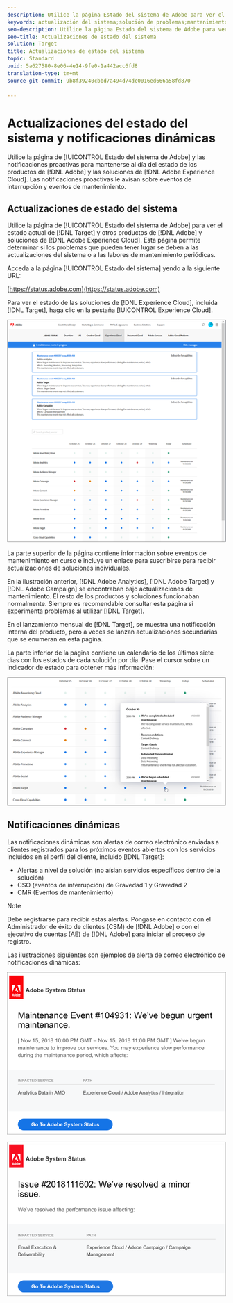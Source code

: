 ```yaml
---
description: Utilice la página Estado del sistema de Adobe para ver el estado de los productos de Adobe y las soluciones de Experience Cloud, incluyendo Target. Esta página permite determinar si los problemas que pueden tener lugar se deben a las actualizaciones del sistema o a las labores de mantenimiento periódicas.
keywords: actualización del sistema;solución de problemas;mantenimiento;estado del sistema;estado de las actualizaciones
seo-description: Utilice la página Estado del sistema de Adobe para ver el estado de los productos de Adobe y las soluciones de Experience Cloud, incluyendo Target. Esta página permite determinar si los problemas que pueden tener lugar se deben a las actualizaciones del sistema o a las labores de mantenimiento periódicas.
seo-title: Actualizaciones de estado del sistema
solution: Target
title: Actualizaciones de estado del sistema
topic: Standard
uuid: 5a627580-8e06-4e14-9fe0-1a442acc6fd8
translation-type: tm+mt
source-git-commit: 9b8f39240cbbd7a494d74dc0016ed666a58fd870

---
```



# Actualizaciones del estado del sistema y notificaciones dinámicas

Utilice la página de [!UICONTROL Estado del sistema de Adobe] y las notificaciones proactivas para mantenerse al día del estado de los productos de [!DNL Adobe] y las soluciones de [!DNL Adobe Experience Cloud]. Las notificaciones proactivas le avisan sobre eventos de interrupción y eventos de mantenimiento.

## Actualizaciones de estado del sistema

Utilice la página de [!UICONTROL Estado del sistema de Adobe] para ver el estado actual de [!DNL Target] y otros productos de [!DNL Adobe] y soluciones de [!DNL Adobe Experience Cloud]. Esta página permite determinar si los problemas que pueden tener lugar se deben a las actualizaciones del sistema o a las labores de mantenimiento periódicas.

Acceda a la página [!UICONTROL Estado del sistema] yendo a la siguiente URL:

[https://status.adobe.com](https://status.adobe.com)

Para ver el estado de las soluciones de [!DNL Experience Cloud], incluida [!DNL Target], haga clic en la pestaña [!UICONTROL Experience Cloud].

![](assets/system_status.png)

La parte superior de la página contiene información sobre eventos de mantenimiento en curso e incluye un enlace para suscribirse para recibir actualizaciones de soluciones individuales. 

En la ilustración anterior, [!DNL Adobe Analytics], [!DNL Adobe Target] y [!DNL Adobe Campaign] se encontraban bajo actualizaciones de mantenimiento. El resto de los productos y soluciones funcionaban normalmente. Siempre es recomendable consultar esta página si experimenta problemas al utilizar [!DNL Target].

En el lanzamiento mensual de [!DNL Target], se muestra una notificación interna del producto, pero a veces se lanzan actualizaciones secundarias que se enumeran en esta página.

La parte inferior de la página contiene un calendario de los últimos siete días con los estados de cada solución por día. Pase el cursor sobre un indicador de estado para obtener más información:

![](assets/system_status_indicator.png)

## Notificaciones dinámicas

Las notificaciones dinámicas son alertas de correo electrónico enviadas a clientes registrados para los próximos eventos abiertos con los servicios incluidos en el perfil del cliente, incluido [!DNL Target]:

* Alertas a nivel de solución (no aíslan servicios específicos dentro de la solución)
* CSO (eventos de interrupción) de Gravedad 1 y Gravedad 2
* CMR (Eventos de mantenimiento)

>[!NOTE]
>
>Debe registrarse para recibir estas alertas. Póngase en contacto con el Administrador de éxito de clientes (CSM) de [!DNL Adobe] o con el ejecutivo de cuentas (AE) de [!DNL Adobe] para iniciar el proceso de registro.

Las ilustraciones siguientes son ejemplos de alerta de correo electrónico de notificaciones dinámicas:

![Notificación dinámica 1](/help/r-release-notes/assets/proactive-notification-1.png)

![Notificación dinámica 2](/help/r-release-notes/assets/proactive-notification-2.png)